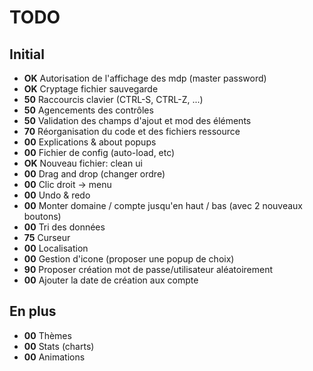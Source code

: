 # TODO
## Initial
* **OK** Autorisation de l'affichage des mdp (master password)
* **OK** Cryptage fichier sauvegarde
* **50** Raccourcis clavier (CTRL-S, CTRL-Z, ...)
* **50** Agencements des contrôles
* **50** Validation des champs d'ajout et mod des éléments
* **70** Réorganisation du code et des fichiers ressource
* **00** Explications & about popups
* **00** Fichier de config (auto-load, etc)
* **OK** Nouveau fichier: clean ui
* **00** Drag and drop (changer ordre)
* **00** Clic droit -> menu
* **00** Undo & redo
* **00** Monter domaine / compte jusqu'en haut / bas (avec 2 nouveaux boutons)
* **00** Tri des données
* **75** Curseur
* **00** Localisation
* **00** Gestion d'icone (proposer une popup de choix)
* **90** Proposer création mot de passe/utilisateur aléatoirement
* **00** Ajouter la date de création aux compte

## En plus
* **00** Thèmes
* **00** Stats (charts)
* **00** Animations
